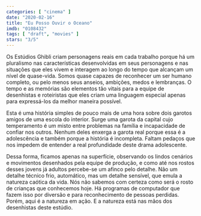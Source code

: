 ```yaml
---
categories: [ "cinema" ]
date: "2020-02-16"
title: "Eu Posso Ouvir o Oceano"
imdb: "0108432"
tags: [ "draft", "movies" ]
stars: "3/5"
---
```

Os Estúdios Ghibli criam personagens reais em cada trabalho porque há um pluralismo nas características desenvolvidas em seus personagens e nas situações que eles vivem e interagem ao longo do tempo que alcançam um nível de quase-vida. Somos quase capazes de reconhecer um ser humano completo, ou pelo menos seus anseios, ambições, medos e lembranças. O tempo e as memórias são elementos tão vitais para a equipe de desenhistas e roteiristas que eles criam uma linguagem especial apenas para expressá-los da melhor maneira possível.

Esta é uma história simples de pouco mais de uma hora sobre dois garotos amigos de uma escola do interior. Surge uma garota da capital cujo temperamento é um misto entre problemas na família e incapacidade de confiar nos outros. Nenhum deles enxerga a garota real porque essa é a adolescência e também porque a história é incompleta. Faltam pedaços que nos impedem de entender a real profundidade deste drama adolescente.

Dessa forma, ficamos apenas na superfície, observando os lindos cenários e movimentos desenhados pela equipe de produção, e como até nos rostos desses jovens já adultos percebe-se um afinco pelo detalhe. Não um detalhe técnico frio, automático, mas um detalhe sensível, que emula a natureza caótica da vida. Nós não sabemos com certeza como será o rosto de crianças que conhecemos hoje. Há programas de computador que fazem isso por diversão e para reconhecimento de pessoas perdidas. Porém, aqui é a natureza em ação. E a natureza está nas mãos dos desenhistas deste estúdio.
